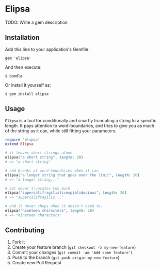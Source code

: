 # Elipsa

TODO: Write a gem description

## Installation

Add this line to your application's Gemfile:

    gem 'elipsa'

And then execute:

    $ bundle

Or install it yourself as:

    $ gem install elipsa

## Usage

`Elipsa` is a tool for conditionally and smartly truncating a string to a specific length. It pays attention to word-boundaries, and tries to give you as much of the string as it can, while still fitting your parameters.

``` ruby
require 'elipsa'
extend Elipsa

# it leaves short strings alone
elipsa("a short string", length: 20)
# => "a short string"

# and breaks at word-boundaries when it can
elipsa("a longer string that goes over the limit", length: 20)
# => "a longer string..."

# but never truncates too much
elipsa("supercalifragilisticexpialidocious", length: 20)
# => "supercalifragilis..."

# and it never chops when it doesn't need to.
elipsa("nineteen characters", length: 20)
# => "nineteen characters"
```

## Contributing

1. Fork it
2. Create your feature branch (`git checkout -b my-new-feature`)
3. Commit your changes (`git commit -am 'Add some feature'`)
4. Push to the branch (`git push origin my-new-feature`)
5. Create new Pull Request
